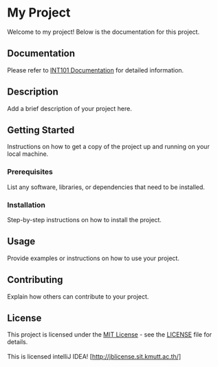 # My Project

Welcome to my project! Below is the documentation for this project.

## Documentation

Please refer to [INT101 Documentation](https://absorbing-earl-97e.notion.site/INT101-Documentation-eb8648df46384357b49890550a01d16d) for detailed information.

## Description

Add a brief description of your project here.

## Getting Started

Instructions on how to get a copy of the project up and running on your local machine.

### Prerequisites

List any software, libraries, or dependencies that need to be installed.

### Installation

Step-by-step instructions on how to install the project.

## Usage

Provide examples or instructions on how to use your project.

## Contributing

Explain how others can contribute to your project.

## License

This project is licensed under the [MIT License](LICENSE) - see the [LICENSE](LICENSE) file for details.<br><br>
This is licensed intelliJ IDEA! [http://jblicense.sit.kmutt.ac.th/]
